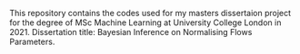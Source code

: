 This repository contains the codes used for my masters dissertaion project for the degree of MSc Machine Learning at University College London in 2021.
Dissertation title: Bayesian Inference on Normalising Flows Parameters.
